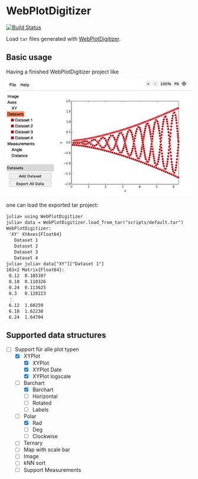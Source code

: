 # WebPlotDigitizer

[![Build Status](https://travis-ci.com/sebastianpech/WebPlotDigitizer.jl.svg?branch=master)](https://travis-ci.com/sebastianpech/WebPlotDigitizer.jl)

Load `tar` files generated with [WebPlotDigitizer](https://automeris.io/WebPlotDigitizer/).

## Basic usage

Having a finished WebPlotDigitizer project like

![WPD UI](img/ui-wpd.jpg)

one can load the exported tar project:

```julia-repl
julia> using WebPlotDigitizer
julia> data = WebPlotDigitizer.load_from_tar("scripts/default.tar")
WebPlotDigitizer:
 'XY' XYAxes{Float64}
   Dataset 1
   Dataset 2
   Dataset 3
   Dataset 4
julia> julia> data["XY"]["Dataset 1"]
103×2 Matrix{Float64}:
 0.12  0.105397
 0.18  0.110326
 0.24  0.113625
 0.3   0.120223
 ⋮     
 6.12  1.60259
 6.18  1.62238
 6.24  1.64704
```

## Supported data structures

- [ ] Support für alle plot typen
    - [x] XYPlot
        - [x] XYPlot
        - [x] XYPlot Date
        - [x] XYPlot logscale
    - [ ] Barchart
        - [x] Barchart
        - [ ] Horizontal
        - [ ] Rotated
        - [ ] Labels
    - [ ] Polar
        - [x] Rad
        - [ ] Deg
        - [ ] Clockwise
    - [ ] Ternary
    - [ ] Map with scale bar
    - [ ] Image
    - [ ] kNN sort
    - [ ] Support Measurements